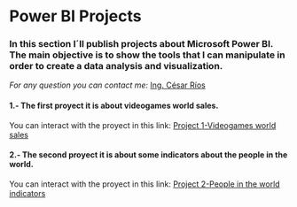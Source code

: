 # Power BI Projects
### In this section I´ll publish projects about Microsoft Power BI. The main objective is to show the tools that I can manipulate in order to create a data analysis and visualization.
*For any question you can contact me:* [Ing. César Ríos](https://www.linkedin.com/in/cesarriosag/)

#### 1.- The first proyect it is about videogames world sales.
You can interact with the proyect in this link: [Project 1-Videogames world sales](https://app.powerbi.com/view?r=eyJrIjoiNzY3NzBiZWMtOWY3NS00ZGI1LWI3ZjYtMjNjYzJiZjgzNGM3IiwidCI6ImJkNWVjMDYxLTdjYmQtNDlmNy04NDI0LTgzZmNmODMxMjg0OSJ9)

#### 2.- The second proyect it is about some indicators about the people in the world.
You can interact with the proyect in this link: [Project 2-People in the world indicators](https://app.powerbi.com/view?r=eyJrIjoiNzIwMTg0ZTgtODdmYS00MTc2LTljMDItMzVkMzk5ODlmZjQ0IiwidCI6ImJkNWVjMDYxLTdjYmQtNDlmNy04NDI0LTgzZmNmODMxMjg0OSJ9)
